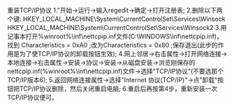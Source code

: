 重装TCP/IP协议
1."开始->运行->输入regedit->确定->打开注册表;
2.删除以下两个键:
HKEY_LOCAL_MACHINE\System\CurrentControlSet\Services\Winsock 
HKEY_LOCAL_MACHINE\System\CurrentControlSet\Services\Winsock2
3.用记事本打开%winroot%\inf\nettcpip.inf文件(C:\WINDOWS\inf\nettcpip.inf)，找到
Characteristics = 0xA0 ;改为Characteristics = 0x80 ;保存退出(此步的作用是为了使TCP/IP协议的卸载按钮生效);
4.网上邻居->右击属性->打开网络连接->本地连接->右击属性->安装->协议->安装->从磁盘安装->浏览刚保存的nettcpip.inf(%winroot%\inf\nettcpip.inf)文件->选择"TCP/IP协议"(不要选那个TCP/IP版本6);
5.返回网络连接属性->选择"Internet 协议(TCP/IP)"->点"卸载"按钮把TCP/IP协议删除，然后关闭重启电脑;
6.重启后再按第4步，重新安装一次TCP/IP协议便可。
